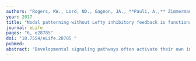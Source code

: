 ```yaml
---
authors: "Rogers, KW., Lord, ND., Gagnon, JA., **Pauli, A.,** Zimmerman, S., Aksel, DC., Reyon, D., Tsai, SQ., Joung, JK., Schier, AF."
year: 2017
title: "Nodal patterning without Lefty inhibitory feedback is functional but fragile"
journal: eLife
pages: "6, e28785"
doi: "10.7554/eLife.28785 "
pubmed: 
abstract: "Developmental signaling pathways often activate their own inhibitors. Such inhibitory feedback has been suggested to restrict the spatial and temporal extent of signaling or mitigate signaling fluctuations, but these models are difficult to rigorously test. Here, we determine whether the ability of the mesendoderm inducer Nodal to activate its inhibitor Lefty is required for development. We find that zebrafish lefty mutants exhibit excess Nodal signaling and increased specification of mesendoderm, resulting in embryonic lethality. Strikingly, development can be fully restored without feedback: Lethal patterning defects in lefty mutants can be rescued by ectopic expression of lefty far from its normal expression domain or by spatially and temporally uniform exposure to a Nodal inhibitor drug. While drug-treated mutants are less tolerant of mild perturbations to Nodal signaling levels than wild type embryos, they can develop into healthy adults. These results indicate that patterning without inhibitory feedback is functional but fragile."
---
```

